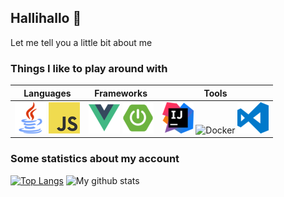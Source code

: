## Hallihallo 👋
Let me tell you a little bit about me

### Things I like to play around with

| Languages               | Frameworks           | Tools            |
| ----------------------- | -------------------- | -----------------|
| ![Java](https://github.com/MasterEvarior/MasterEvarior/blob/main/icons/java.png) ![JavaScript](https://github.com/MasterEvarior/MasterEvarior/blob/main/icons/javascript.png)| ![Vue](https://github.com/MasterEvarior/MasterEvarior/blob/main/icons/vue.png) ![Spring Boot](https://github.com/MasterEvarior/MasterEvarior/blob/main/icons/springboot.png) | ![IntelliJ](https://github.com/MasterEvarior/MasterEvarior/blob/main/icons/intellj.png) ![Docker](https://github.com/MasterEvarior/MasterEvarior/blob/main/icons/intellij.png) ![Visual Studio Code](https://github.com/MasterEvarior/MasterEvarior/blob/main/icons/vscode.png) |

### Some statistics about my account

[![Top Langs](https://github-readme-stats.vercel.app/api/top-langs/?username=MasterEvarior)](https://github.com/anuraghazra/github-readme-stats)
![My github stats](https://github-readme-stats.vercel.app/api?username=MasterEvarior&show_icons=true)
